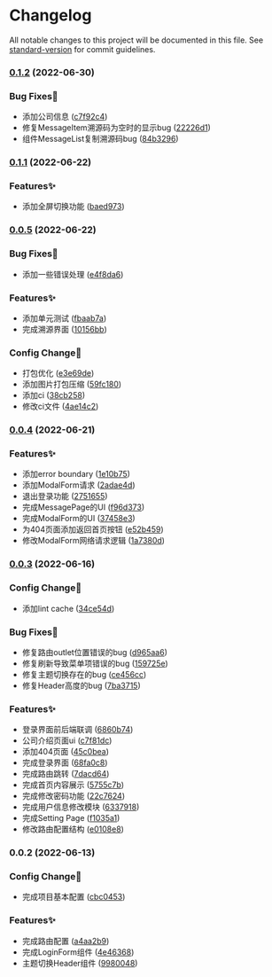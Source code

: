 # Changelog

All notable changes to this project will be documented in this file. See [standard-version](https://github.com/conventional-changelog/standard-version) for commit guidelines.

### [0.1.2](https://github.com/Flower-F/milk-trace-system/compare/v0.1.1...v0.1.2) (2022-06-30)


### Bug Fixes🐛

* 添加公司信息 ([c7f92c4](https://github.com/Flower-F/milk-trace-system/commit/c7f92c49a9418590ea7c5e0070d1d8f2d8a2f4df))
* 修复MessageItem溯源码为空时的显示bug ([22226d1](https://github.com/Flower-F/milk-trace-system/commit/22226d18d8849b976c13ed36ba86175b2ba986b2))
* 组件MessageList复制溯源码bug ([84b3296](https://github.com/Flower-F/milk-trace-system/commit/84b3296f3698d2d53ac763c22531c59d9c014ec4))

### [0.1.1](https://github.com/Flower-F/milk-trace-system/compare/v0.0.5...v0.1.1) (2022-06-22)


### Features✨

* 添加全屏切换功能 ([baed973](https://github.com/Flower-F/milk-trace-system/commit/baed9733f09e10a92ff83aace64cf8c17ca09126))

### [0.0.5](https://github.com/Flower-F/milk-trace-system/compare/v0.0.4...v0.0.5) (2022-06-22)


### Bug Fixes🐛

* 添加一些错误处理 ([e4f8da6](https://github.com/Flower-F/milk-trace-system/commit/e4f8da6a920cab57936a504405c994b0c5783839))


### Features✨

* 添加单元测试 ([fbaab7a](https://github.com/Flower-F/milk-trace-system/commit/fbaab7af81fd9e80e422666e1661aa83945ab213))
* 完成溯源界面 ([10156bb](https://github.com/Flower-F/milk-trace-system/commit/10156bbd22acb63ef1a1935717f35ae03dd75d7a))


### Config Change👷

* 打包优化 ([e3e69de](https://github.com/Flower-F/milk-trace-system/commit/e3e69decbcc6a43cb23ad364314f9b96351d5118))
* 添加图片打包压缩 ([59fc180](https://github.com/Flower-F/milk-trace-system/commit/59fc18080fd444cf3d1d2bef70ff40f576acc56c))
* 添加ci ([38cb258](https://github.com/Flower-F/milk-trace-system/commit/38cb25810978fed37fee4e293b0b419c2474e999))
* 修改ci文件 ([4ae14c2](https://github.com/Flower-F/milk-trace-system/commit/4ae14c2d09cbdf12988a9abe653a6ba291c4cf62))

### [0.0.4](https://github.com/Flower-F/milk-trace-system/compare/v0.0.3...v0.0.4) (2022-06-21)


### Features✨

* 添加error boundary ([1e10b75](https://github.com/Flower-F/milk-trace-system/commit/1e10b7514ca5e5607d6516ad6d4b8735b41b811d))
* 添加ModalForm请求 ([2adae4d](https://github.com/Flower-F/milk-trace-system/commit/2adae4d59f48ecb06036f9b7f039ea47f1198866))
* 退出登录功能 ([2751655](https://github.com/Flower-F/milk-trace-system/commit/2751655c84e6388d1d51c4bd3b94c8838d0d389a))
* 完成MessagePage的UI ([f96d373](https://github.com/Flower-F/milk-trace-system/commit/f96d3739388a7f1a807dc610ef605f93aafba42c))
* 完成ModalForm的UI ([37458e3](https://github.com/Flower-F/milk-trace-system/commit/37458e3dbc9393390424903e949c94c164bf968b))
* 为404页面添加返回首页按钮 ([e52b459](https://github.com/Flower-F/milk-trace-system/commit/e52b45960caf3da64746ad17ec504adbc910b205))
* 修改ModalForm网络请求逻辑 ([1a7380d](https://github.com/Flower-F/milk-trace-system/commit/1a7380db9685d1a1fc3c9ccc416da7092375f0e2))

### [0.0.3](https://github.com/Flower-F/milk-trace-system/compare/v0.0.2...v0.0.3) (2022-06-16)


### Config Change👷

* 添加lint cache ([34ce54d](https://github.com/Flower-F/milk-trace-system/commit/34ce54dde479bdca911100f7540bf61858a6d2ac))


### Bug Fixes🐛

* 修复路由outlet位置错误的bug ([d965aa6](https://github.com/Flower-F/milk-trace-system/commit/d965aa6b763976f30746310659697649bbd6816f))
* 修复刷新导致菜单项错误的bug ([159725e](https://github.com/Flower-F/milk-trace-system/commit/159725ecc3a74836f9cf6746dd2cb597ef2c46a2))
* 修复主题切换存在的bug ([ce456cc](https://github.com/Flower-F/milk-trace-system/commit/ce456cc8d3e95e034ad1287bbdaee97d3a460ad9))
* 修复Header高度的bug ([7ba3715](https://github.com/Flower-F/milk-trace-system/commit/7ba37152f3d57364813620cf5b7bc91399c4dd96))


### Features✨

* 登录界面前后端联调 ([6860b74](https://github.com/Flower-F/milk-trace-system/commit/6860b7484781672adb7907d26b4283211e3c0b14))
* 公司介绍页面ui ([c7f81dc](https://github.com/Flower-F/milk-trace-system/commit/c7f81dca76bd6007c2f05b13706521922d433192))
* 添加404页面 ([45c0bea](https://github.com/Flower-F/milk-trace-system/commit/45c0bea060d42dbbdb7c6c75bbfd5a368c0bcbcc))
* 完成登录界面 ([68fa0c8](https://github.com/Flower-F/milk-trace-system/commit/68fa0c89c179c3081dbfdc0d3eac7354de759439))
* 完成路由跳转 ([7dacd64](https://github.com/Flower-F/milk-trace-system/commit/7dacd64e0f5c60bc46b1581cabfc431b35803690))
* 完成首页内容展示 ([5755c7b](https://github.com/Flower-F/milk-trace-system/commit/5755c7b7b0eb7120db1df97b65ec8bed24bf2da4))
* 完成修改密码功能 ([22c7624](https://github.com/Flower-F/milk-trace-system/commit/22c762494050d81a2626757922e89d16178e0153))
* 完成用户信息修改模块 ([6337918](https://github.com/Flower-F/milk-trace-system/commit/63379184f0ef1fd99257ebcb13cc40c23bb1e8d1))
* 完成Setting Page ([f1035a1](https://github.com/Flower-F/milk-trace-system/commit/f1035a199ed4caaf9bfd32e8d4d7d9c316a9cb03))
* 修改路由配置结构 ([e0108e8](https://github.com/Flower-F/milk-trace-system/commit/e0108e87eb1124f68b87e0a80e59110820586ae7))

### 0.0.2 (2022-06-13)


### Config Change👷

* 完成项目基本配置 ([cbc0453](https://github.com/Flower-F/milk-trace-system/commit/cbc0453ae914697d4a8de009dd4e56ccb1c4b7bc))


### Features✨

* 完成路由配置 ([a4aa2b9](https://github.com/Flower-F/milk-trace-system/commit/a4aa2b9cdc319efa6cb4ed6041d96d2056b55036))
* 完成LoginForm组件 ([4e46368](https://github.com/Flower-F/milk-trace-system/commit/4e463685b362e9cf3c7176b8814665acd08c09b2))
* 主题切换Header组件 ([9980048](https://github.com/Flower-F/milk-trace-system/commit/9980048fba5da56d72b8612025bd9db68042d99d))
